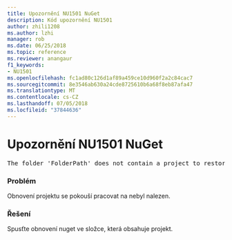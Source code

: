 ```yaml
---
title: Upozornění NU1501 NuGet
description: Kód upozornění NU1501
author: zhili1208
ms.author: lzhi
manager: rob
ms.date: 06/25/2018
ms.topic: reference
ms.reviewer: anangaur
f1_keywords:
- NU1501
ms.openlocfilehash: fc1ad80c126d1af89a459ce10d960f2a2c84cac7
ms.sourcegitcommit: 8e3546ab630a24cde8725610b6a68f8eb87afa47
ms.translationtype: MT
ms.contentlocale: cs-CZ
ms.lasthandoff: 07/05/2018
ms.locfileid: "37844636"
---
```

# <a name="nuget-warning-nu1501"></a>Upozornění NU1501 NuGet

<pre>The folder 'FolderPath' does not contain a project to restore.</pre>


### <a name="issue"></a>Problém
Obnovení projektu se pokouší pracovat na nebyl nalezen. 

### <a name="solution"></a>Řešení
Spusťte obnovení nuget ve složce, která obsahuje projekt. 
